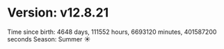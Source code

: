 # Version: v12.8.21
Time since birth: 4648 days, 111552 hours, 6693120 minutes, 401587200 seconds
Season: Summer ☀️
